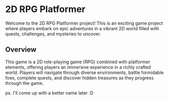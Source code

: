 # 2D RPG Platformer

Welcome to the 2D RPG Platformer project! This is an exciting game project where players embark on epic adventures in a vibrant 2D world filled with quests, challenges, and mysteries to uncover.

## Overview

This game is a 2D role-playing game (RPG) combined with platformer elements, offering players an immersive experience in a richly crafted world. Players will navigate through diverse environments, battle formidable foes, complete quests, and discover hidden treasures as they progress through the game.


ps. I'll come up with a better name later :D
